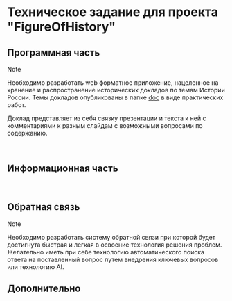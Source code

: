 # Техническое задание для проекта **"FigureOfHistory"**

## Программная часть

> [!NOTE]
> Необходимо разработать web форматное приложение, нацеленное на хранение и распространение исторических докладов по темам Истории России. 
> Темы докладов опубликованы в папке [doc](./) в виде практических работ.
>
> Доклад представляет из себя связку презентации и текста к ней с комментариями к разным слайдам с возможными вопросами по содержанию.

<br>

## Информационная часть



<br>

## Обратная связь

> [!NOTE]
> Необходимо разработать систему обратной связи при которой будет достигнута быстрая и легкая в освоение технология решения проблем. 
> Желательно иметь при себе технологию автоматического поиска ответа на поставленный вопрос путем внедрения ключевых вопросов или технологию AI.
>


## Дополнительно

